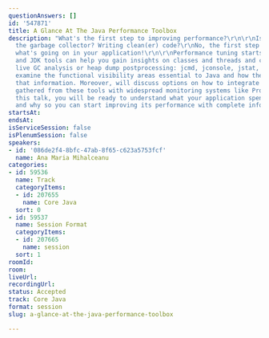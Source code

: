 ```yaml
---
questionAnswers: []
id: '547871'
title: A Glance At The Java Performance Toolbox
description: "What's the first step to improving performance?\r\n\r\nIs it tuning
  the garbage collector? Writing clean(er) code?\r\nNo, the first step is understanding
  what's going on in your application!\r\n\r\nPerformance tuning starts with analysis,
  and JDK tools can help you gain insights on classes and threads and can perform
  live GC analysis or heap dump postprocessing: jcmd, jconsole, jstat, jmap and jfr.\r\n\r\nWe'll
  examine the functional visibility areas essential to Java and how these tools provide
  that information. Moreover, will discuss options on how to integrate information
  gathered from these tools with widespread monitoring systems like Prometheus.\r\n\r\nAfter
  this talk, you will be ready to understand what your application spends time on
  and why so you can start improving its performance with complete information."
startsAt: 
endsAt: 
isServiceSession: false
isPlenumSession: false
speakers:
- id: '086de2f4-8bfc-47ab-8f65-c623a5753fcf'
  name: Ana Maria Mihalceanu
categories:
- id: 59536
  name: Track
  categoryItems:
  - id: 207655
    name: Core Java
  sort: 0
- id: 59537
  name: Session Format
  categoryItems:
  - id: 207665
    name: session
  sort: 1
roomId: 
room: 
liveUrl: 
recordingUrl: 
status: Accepted
track: Core Java
format: session
slug: a-glance-at-the-java-performance-toolbox

---
```

